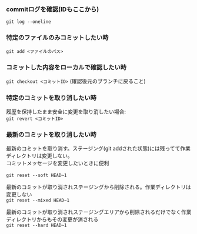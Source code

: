 ### commitログを確認(IDもここから)
`git log --oneline`

### 特定のファイルのみコミットしたい時
`git add <ファイルのパス>`

### コミットした内容をローカルで確認したい時
`git checkout <コミットID>`
(確認後元のブランチに戻ること)

### 特定のコミットを取り消したい時
履歴を保持したまま安全に変更を取り消したい場合:<br>
`git revert <コミットID>`
</br>

### 最新のコミットを取り消したい時
最新のコミットを取り消す。ステージング(git addされた状態)には残ってて作業ディレクトリは変更しない。<br>
コミットメッセージを変更したいときに便利
</br>
<br>
`git reset --soft HEAD~1`
</br>

最新のコミットが取り消されステージングから削除される。作業ディレクトリは変更しない<br>
`git reset --mixed HEAD~1`
</br>

最新のコミットが取り消されステージングエリアから削除されるだけでなく作業ディレクトリからもその変更が消される<br>
`git reset --hard HEAD~1`
</br>



